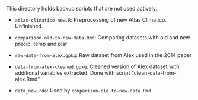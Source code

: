 This directory holds backup scripts that are not used actively.

- `atlas-climatico-new.R`: Preprocessing of new Atlas Climatico. Unfinished.

- `comparison-old-to-new-data.Rmd`: Comparing datasets with old and new precip, temp and pisr

- `raw-data-from-alex.gpkg`: Raw dataset from Alex used in the 2014 paper

- `data-from-alex-cleaned.gpkg`: Cleaned version of Alex dataset with additional variables extracted. Done with script "clean-data-from-alex.Rmd"

- `data_new.rda`: Used by `comparison-old-to-new-data.Rmd`
